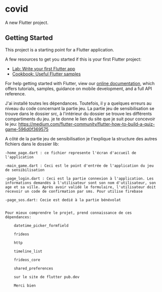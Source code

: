 # covid

A new Flutter project.

## Getting Started

This project is a starting point for a Flutter application.

A few resources to get you started if this is your first Flutter project:

- [Lab: Write your first Flutter app](https://flutter.dev/docs/get-started/codelab)
- [Cookbook: Useful Flutter samples](https://flutter.dev/docs/cookbook)

For help getting started with Flutter, view our
[online documentation](https://flutter.dev/docs), which offers tutorials,
samples, guidance on mobile development, and a full API reference.

J'ai installé toutes les dépendances. Toutefois, il y a quelques erreurs au niveau du code concernant la partie jeu.
La partie jeu de sensibilisation se trouve dans le dossier src, à l'intérieur du dossier se trouve les différents compartiments du jeu.
je te donne le lien du site que je suit pour concevoir le jeu:
https://medium.com/flutter-community/flutter-how-to-build-a-quiz-game-596d0f369575

A côté de la partie jeu de sensibilisation je t'explique la structure des autres fichiers dans le dossier lib:

    -home_page.dart : ce fichier represente l'écran d'accueil de l'application

    -main_game.dart : Ceci est le point d'entrée de l'application du jeu de sensibilisation

    -page_login.dart : Ceci est la partie connexion à l'application. Les informations demandés à l'utilisateur sont son nom d'utilisateur, son age et sa ville. Après avoir validé le formulaire, l'utilisateur doit recevoir un code de confirmation par sms. Pour utilise firebase
    
    -page_sos.dart: Cecie est dedié à la partie bénévolat 


    Pour mieux comprendre le projet, prend connaissance de ces dépendances:

        datetime_picker_formfield

        frideos

        http

        timeline_list

        frideos_core

        shared_preferences
        
        sur le site de flutter pub.dev

        Merci bien 

